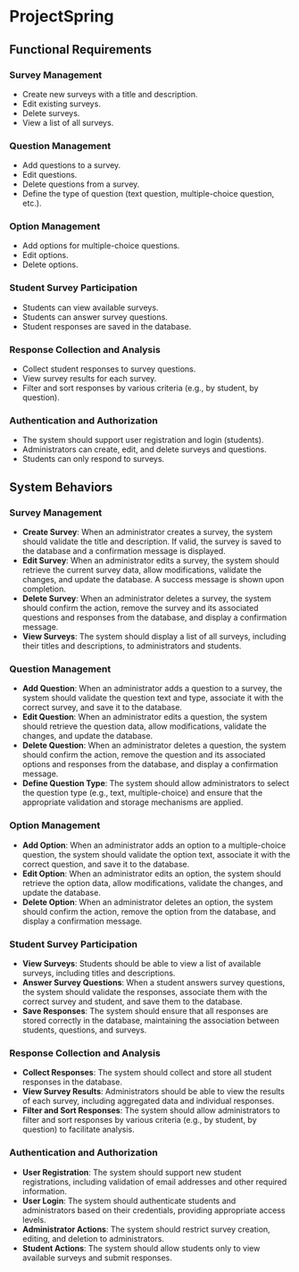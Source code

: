 # ProjectSpring

## Functional Requirements

### Survey Management
- Create new surveys with a title and description.
- Edit existing surveys.
- Delete surveys.
- View a list of all surveys.

### Question Management
- Add questions to a survey.
- Edit questions.
- Delete questions from a survey.
- Define the type of question (text question, multiple-choice question, etc.).

### Option Management
- Add options for multiple-choice questions.
- Edit options.
- Delete options.

### Student Survey Participation
- Students can view available surveys.
- Students can answer survey questions.
- Student responses are saved in the database.

### Response Collection and Analysis
- Collect student responses to survey questions.
- View survey results for each survey.
- Filter and sort responses by various criteria (e.g., by student, by question).

### Authentication and Authorization
- The system should support user registration and login (students).
- Administrators can create, edit, and delete surveys and questions.
- Students can only respond to surveys.

## System Behaviors

### Survey Management
- **Create Survey**: When an administrator creates a survey, the system should validate the title and description. If valid, the survey is saved to the database and a confirmation message is displayed.
- **Edit Survey**: When an administrator edits a survey, the system should retrieve the current survey data, allow modifications, validate the changes, and update the database. A success message is shown upon completion.
- **Delete Survey**: When an administrator deletes a survey, the system should confirm the action, remove the survey and its associated questions and responses from the database, and display a confirmation message.
- **View Surveys**: The system should display a list of all surveys, including their titles and descriptions, to administrators and students. 

### Question Management
- **Add Question**: When an administrator adds a question to a survey, the system should validate the question text and type, associate it with the correct survey, and save it to the database.
- **Edit Question**: When an administrator edits a question, the system should retrieve the question data, allow modifications, validate the changes, and update the database.
- **Delete Question**: When an administrator deletes a question, the system should confirm the action, remove the question and its associated options and responses from the database, and display a confirmation message.
- **Define Question Type**: The system should allow administrators to select the question type (e.g., text, multiple-choice) and ensure that the appropriate validation and storage mechanisms are applied.

### Option Management
- **Add Option**: When an administrator adds an option to a multiple-choice question, the system should validate the option text, associate it with the correct question, and save it to the database.
- **Edit Option**: When an administrator edits an option, the system should retrieve the option data, allow modifications, validate the changes, and update the database.
- **Delete Option**: When an administrator deletes an option, the system should confirm the action, remove the option from the database, and display a confirmation message.

### Student Survey Participation
- **View Surveys**: Students should be able to view a list of available surveys, including titles and descriptions.
- **Answer Survey Questions**: When a student answers survey questions, the system should validate the responses, associate them with the correct survey and student, and save them to the database.
- **Save Responses**: The system should ensure that all responses are stored correctly in the database, maintaining the association between students, questions, and surveys.

### Response Collection and Analysis
- **Collect Responses**: The system should collect and store all student responses in the database.
- **View Survey Results**: Administrators should be able to view the results of each survey, including aggregated data and individual responses.
- **Filter and Sort Responses**: The system should allow administrators to filter and sort responses by various criteria (e.g., by student, by question) to facilitate analysis.

### Authentication and Authorization
- **User Registration**: The system should support new student registrations, including validation of email addresses and other required information.
- **User Login**: The system should authenticate students and administrators based on their credentials, providing appropriate access levels.
- **Administrator Actions**: The system should restrict survey creation, editing, and deletion to administrators.
- **Student Actions**: The system should allow students only to view available surveys and submit responses.
